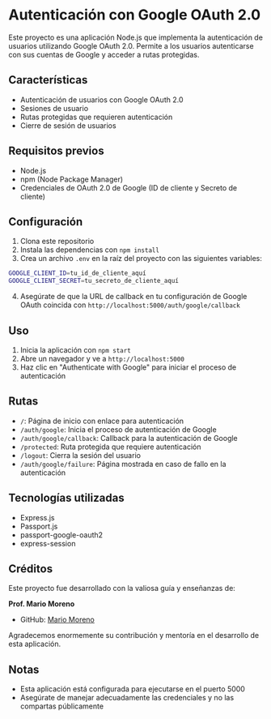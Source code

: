 # Autenticación con Google OAuth 2.0

Este proyecto es una aplicación Node.js que implementa la autenticación de usuarios utilizando Google OAuth 2.0. Permite a los usuarios autenticarse con sus cuentas de Google y acceder a rutas protegidas.

## Características

- Autenticación de usuarios con Google OAuth 2.0
- Sesiones de usuario
- Rutas protegidas que requieren autenticación
- Cierre de sesión de usuarios

## Requisitos previos

- Node.js
- npm (Node Package Manager)
- Credenciales de OAuth 2.0 de Google (ID de cliente y Secreto de cliente)

## Configuración

1. Clona este repositorio
2. Instala las dependencias con `npm install`
3. Crea un archivo `.env` en la raíz del proyecto con las siguientes variables:

```bash
GOOGLE_CLIENT_ID=tu_id_de_cliente_aquí
GOOGLE_CLIENT_SECRET=tu_secreto_de_cliente_aquí
```

4. Asegúrate de que la URL de callback en tu configuración de Google OAuth coincida con `http://localhost:5000/auth/google/callback`

## Uso

1. Inicia la aplicación con `npm start`
2. Abre un navegador y ve a `http://localhost:5000`
3. Haz clic en "Authenticate with Google" para iniciar el proceso de autenticación

## Rutas

- `/`: Página de inicio con enlace para autenticación
- `/auth/google`: Inicia el proceso de autenticación de Google
- `/auth/google/callback`: Callback para la autenticación de Google
- `/protected`: Ruta protegida que requiere autenticación
- `/logout`: Cierra la sesión del usuario
- `/auth/google/failure`: Página mostrada en caso de fallo en la autenticación

## Tecnologías utilizadas

- Express.js
- Passport.js
- passport-google-oauth2
- express-session

## Créditos

Este proyecto fue desarrollado con la valiosa guía y enseñanzas de:

**Prof. Mario Moreno**
- GitHub: [Mario Moreno](https://github.com/mariomorenor)

Agradecemos enormemente su contribución y mentoría en el desarrollo de esta aplicación.

## Notas

- Esta aplicación está configurada para ejecutarse en el puerto 5000
- Asegúrate de manejar adecuadamente las credenciales y no las compartas públicamente